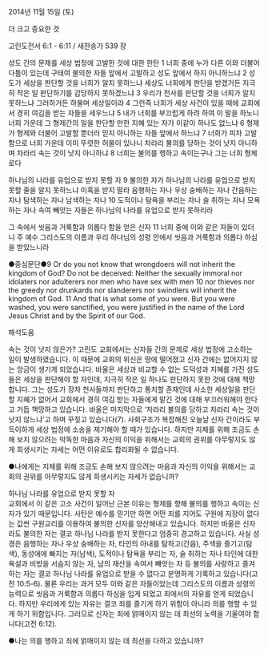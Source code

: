 2014년 11월 15일 (토)

더 크고 중요한 것



고린도전서 6:1 - 6:11 / 새찬송가 539 장


성도 간의 문제를 세상 법정에 고발한 것에 대한 한탄
1 너희 중에 누가 다른 이와 더불어 다툼이 있는데 구태여 불의한 자들 앞에서 고발하고 성도 앞에서 하지 아니하느냐 2 성도가 세상을 판단할 것을 너희가 알지 못하느냐 세상도 너희에게 판단을 받겠거든 지극히 작은 일 판단하기를 감당하지 못하겠느냐 3 우리가 천사를 판단할 것을 너희가 알지 못하느냐 그러하거든 하물며 세상일이랴 4 그런즉 너희가 세상 사건이 있을 때에 교회에서 경히 여김을 받는 자들을 세우느냐 5 내가 너희를 부끄럽게 하려 하여 이 말을 하노니 너희 가운데 그 형제간의 일을 판단할 만한 지혜 있는 자가 이같이 하나도 없느냐 6 형제가 형제와 더불어 고발할 뿐더러 믿지 아니하는 자들 앞에서 하느냐 7 너희가 피차 고발함으로 너희 가운데 이미 뚜렷한 허물이 있나니 차라리 불의를 당하는 것이 낫지 아니하며 차라리 속는 것이 낫지 아니하냐 8 너희는 불의를 행하고 속이는구나 그는 너희 형제로다 

하나님의 나라를 유업으로 받지 못할 자
9 불의한 자가 하나님의 나라를 유업으로 받지 못할 줄을 알지 못하느냐 미혹을 받지 말라 음행하는 자나 우상 숭배하는 자나 간음하는 자나 탐색하는 자나 남색하는 자나 10 도적이나 탐욕을 부리는 자나 술 취하는 자나 모욕하는 자나 속여 빼앗는 자들은 하나님의 나라를 유업으로 받지 못하리라  

그 속에서 씻음과 거룩함과 의롭다 함을 얻은 신자
11 너희 중에 이와 같은 자들이 있더니 주 예수 그리스도의 이름과 우리 하나님의 성령 안에서 씻음과 거룩함과 의롭다 하심을 받았느니라 

●중심문단●9 Or do you not know that wrongdoers will not inherit the kingdom of God? Do not be deceived: Neither the sexually immoral nor idolaters nor adulterers nor men who have sex with men 10 nor thieves nor the greedy nor drunkards nor slanderers nor swindlers will inherit the kingdom of God. 11 And that is what some of you were. But you were washed, you were sanctified, you were justified in the name of the Lord Jesus Christ and by the Spirit of our God.

해석도움





속는 것이 낫지 않은가? 
고린도 교회에서는 신자들 간의 문제로 세상 법정에 고소하는 일이 발생하였습니다. 이 때문에 교회의 위신은 땅에 떨어졌고 신자 간에는 없어지지 않는 앙금이 생기게 되었습니다. 바울은 세상과 비교할 수 없는 도덕성과 지혜를 가진 성도들은 세상을 판단해야 할 자인데, 지극히 작은 일 하나도 판단하지 못한 것에 대해 책망합니다. 그는 성도가 장차 천사들까지 판단하고 통치할 존재인데 사소한 세상일을 판단할 지혜가 없어서 교회에서 경히 여김 받는 자들에게 맡긴 것에 대해 부끄러워해야 한다고 거듭 책망하고 있습니다. 바울은 마지막으로 ‘차라리 불의를 당하고 차라리 속는 것이 낫지 않느냐’고 하며 꾸짖고 있습니다(7). 사회구조가 복잡해진 오늘날 신자 간이라도 부득이하게 세상 법정에 소송을 제기해야 할 때가 있습니다. 하지만 지체를 위해 조금도 손해 보지 않으려는 악독한 마음과 자신의 이익을 위해서는 교회의 권위를 아무렇지도 않게 희생시키는 자세는 어떤 이유로도 합리화될 수 없습니다.  

●나에게는 지체를 위해 조금도 손해 보지 않으려는 마음과 자신의 이익을 위해서는 교회의 권위를 아무렇지도 않게 희생시키는 자세가 없습니까?   

하나님 나라를 유업으로 받지 못할 자  
교회에서 이 같은 고소 사건이 일어난 근본 이유는 형제를 향해 불의를 행하고 속이는 신자가 있기 때문입니다. 사탄은 예수를 믿기만 하면 어떤 죄를 지어도 구원에 지장이 없다는 값싼 구원교리를 이용하여 불의한 신자를 양산해내고 있습니다. 하지만 바울은 신자라도 불의한 자는 결코 하나님 나라를 받지 못한다고 엄중히 경고하고 있습니다. 사실 성경은 음행하는 자나 우상 숭배하는 자, 타인의 아내를 탐하고(간음), 주색을 즐기고(탐색), 동성애에 빠지는 자(남색), 도적이나 탐욕을 부리는 자, 술 취하는 자나 타인에 대한 욕설과 비방을 서슴지 않는 자, 남의 재산을 속여서 빼앗는 자 등 불의를 사랑하고 즐겨하는 자는 결코 하나님 나라를 유업으로 받을 수 없다고 분명하게 기록하고 있습니다(고전 10:5-6). 물론 우리는 과거 모두 이와 같은 자들이었는데 그리스도의 이름과 성령의 능력으로 씻음과 거룩함과 의롭다 하심을 입게 되었고 죄에서의 자유를 얻게 되었습니다. 하지만 우리에게 있는 자유는 결코 죄를 즐기게 하기 위함이 아니라 의를 행할 수 있게 하기 위함입니다. 그러므로 신자는 죄에 얽매이지 않는 데 최선의 노력을 기울여야 합니다(고전 6:12).

●나는 의를 행하고 죄에 얽매이지 않는 데 최선을 다하고 있습니까?
